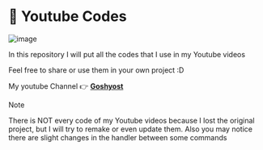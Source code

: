# :movie_camera: Youtube Codes
![image](https://github.com/user-attachments/assets/cdfe4f71-cc8a-46bf-9c2e-ae10d46ae390)

In this repository I will put all the codes that I use in my Youtube videos

Feel free to share or use them in your own project :D

My youtube Channel :point_right: **[Goshyost](https://www.youtube.com/@Goshyost)**

> [!NOTE]
> There is NOT every code of my Youtube videos because I lost the original project, but I will try to remake or even update them.
> Also you may notice there are slight changes in the handler between some commands
